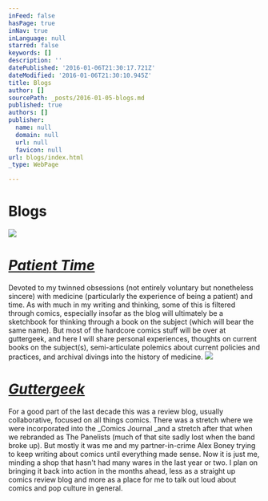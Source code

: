 ```yaml
---
inFeed: false
hasPage: true
inNav: true
inLanguage: null
starred: false
keywords: []
description: ''
datePublished: '2016-01-06T21:30:17.721Z'
dateModified: '2016-01-06T21:30:10.945Z'
title: Blogs
author: []
sourcePath: _posts/2016-01-05-blogs.md
published: true
authors: []
publisher:
  name: null
  domain: null
  url: null
  favicon: null
url: blogs/index.html
_type: WebPage

---
```

# Blogs
![](https://s3-us-west-2.amazonaws.com/the-grid-img/p/d8fe66055a3bf1e754a2a20e9323606c29fc4d2e.jpg)

# _[Patient Time][0]_

Devoted to my twinned obsessions (not entirely voluntary but nonetheless sincere) with medicine (particularly the experience of being a patient) and time. As with much in my writing and thinking, some of this is filtered through comics, especially insofar as the blog will ultimately be a sketchbook for thinking through a book on the subject (which will bear the same name). But most of the hardcore comics stuff will be over at guttergeek, and here I will share personal experiences, thoughts on current books on the subject(s), semi-articulate polemics about current policies and practices, and archival divings into the history of medicine.
![](https://the-grid-user-content.s3-us-west-2.amazonaws.com/d7d56080-dd2f-4ba9-a565-1dc3773c0b06.jpg)

# _[Guttergeek][1]_

For a good part of the last decade this was a review blog, usually collaborative, focused on all things comics. There was a stretch where we were incorporated into the _Comics Journal _and a stretch after that when we rebranded as The Panelists (much of that site sadly lost when the band broke up). But mostly it was me and my partner-in-crime Alex Boney trying to keep writing about comics until everything made sense. Now it is just me, minding a shop that hasn't had many wares in the last year or two. I plan on bringing it back into action in the months ahead, less as a straight up comics review blog and more as a place for me to talk out loud about comics and pop culture in general.

[0]: null
[1]: http://guttergeek.com/